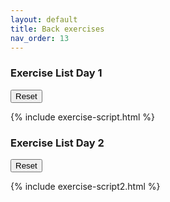 ```yaml
---
layout: default
title: Back exercises
nav_order: 13
---
```


### Exercise List Day 1

<div id="exercise-list"></div>

<button id="reset-exercises">Reset</button>

{% include exercise-script.html %}

### Exercise List Day 2

<div id="exercise-list2"></div>

<button id="reset-exercises2">Reset</button>

{% include exercise-script2.html %}
